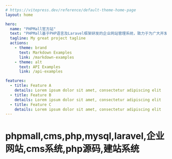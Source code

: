 ```yaml
---
# https://vitepress.dev/reference/default-theme-home-page
layout: home

hero:
  name: "PHPMall官方站"
  text: "PHPMall基于PHP语言及Laravel框架研发的企业网站管理系统，致力于为广大开发者和中小企业提供最佳的信息化建设解决方案。"
  tagline: My great project tagline
  actions:
    - theme: brand
      text: Markdown Examples
      link: /markdown-examples
    - theme: alt
      text: API Examples
      link: /api-examples

features:
  - title: Feature A
    details: Lorem ipsum dolor sit amet, consectetur adipiscing elit
  - title: Feature B
    details: Lorem ipsum dolor sit amet, consectetur adipiscing elit
  - title: Feature C
    details: Lorem ipsum dolor sit amet, consectetur adipiscing elit
---
```


# phpmall,cms,php,mysql,laravel,企业网站,cms系统,php源码,建站系统